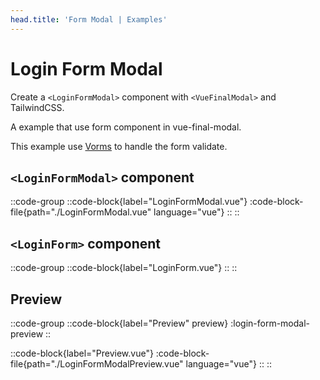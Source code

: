 ```yaml
---
head.title: 'Form Modal | Examples'
---
```


# Login Form Modal

Create a `<LoginFormModal>` component with `<VueFinalModal>` and TailwindCSS.

A example that use form component in vue-final-modal.

This example use [Vorms](https://vorms.mini-ghost.dev/) to handle the form validate.

## `<LoginFormModal>` component

::code-group
  ::code-block{label="LoginFormModal.vue"}
    :code-block-file{path="./LoginFormModal.vue" language="vue"}
  ::
::

## `<LoginForm>` component

::code-group
  ::code-block{label="LoginForm.vue"}
    <!-- :code-block-file{path="./LoginForm.vue" language="vue"} -->
  ::
::

## Preview

::code-group
  ::code-block{label="Preview" preview}
    :login-form-modal-preview
  ::
  
  ::code-block{label="Preview.vue"}
    :code-block-file{path="./LoginFormModalPreview.vue" language="vue"}
  ::
::